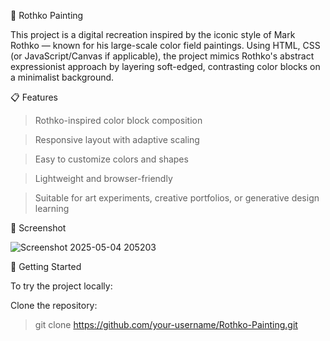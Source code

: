🎨 Rothko Painting

This project is a digital recreation inspired by the iconic style of Mark Rothko — known for his large-scale color field paintings. Using HTML, CSS (or JavaScript/Canvas if applicable), the project mimics Rothko's abstract expressionist approach by layering soft-edged, contrasting color blocks on a minimalist background.

📋 Features

> Rothko-inspired color block composition

> Responsive layout with adaptive scaling

> Easy to customize colors and shapes

> Lightweight and browser-friendly

> Suitable for art experiments, creative portfolios, or generative design learning

📸 Screenshot

![Screenshot 2025-05-04 205203](https://github.com/user-attachments/assets/30a0dbec-e766-4190-b5e1-2c269ca3e9e3)

🚀 Getting Started

To try the project locally:

Clone the repository:

> git clone https://github.com/your-username/Rothko-Painting.git
